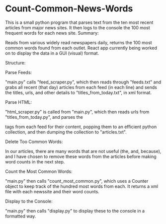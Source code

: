 # Count-Common-News-Words
This is a small python program that parses text from the ten most recent articles from major news sites. It then logs to the console the 100 most frequent words for each news site.
Summary: 

Reads from various widely read newspapers daily, returns the 100 
most common words found from each outlet. React app currently being worked on 
to display the data in a GUI (visual) format. 


Structure: 

Parse Feeds: 

"main.py" calls "feed_scraper.py", which then reads through "feeds.txt" and grabs all
recent (that day) articles from each feed (in each line) and sends the titles, urls, 
and other details to "titles_from_today.txt", in xml format. 

Parse HTML:

"html_scraper.py" is called from "main.py", which then reads urls from "titles_from_today.py",
and parses the <p> tags from each feed for their content, popping them to an efficient
python collection, and then dumping the collection to "articles.txt".

Delete Too Common Words:

In our articles, there are many words that are not useful (the, and, because), and
I have chosen to remove these words from the articles before making word counts
in the next step.

Count the Most Common Words: 

"main.py" then calls "count_most_common.py", which uses a Counter object to keep track 
of the hundred most words from each. It returns a xml file with each newssite and their
word counts. 

Display to the Console:

"main.py" then calls "display.py" to display these to the console in a formatted way.


